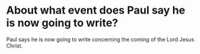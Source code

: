 # About what event does Paul say he is now going to write?

Paul says he is now going to write concerning the coming of the Lord Jesus Christ.

